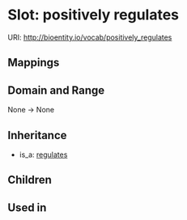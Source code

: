 # Slot: positively regulates




URI: http://bioentity.io/vocab/positively_regulates
## Mappings

## Domain and Range

None -> None
## Inheritance

 *  is_a: [regulates](regulates.md)
## Children

## Used in

